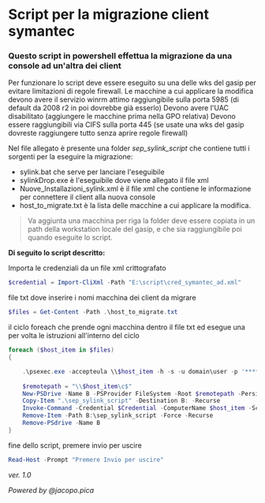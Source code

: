 # Script per la migrazione client symantec

### Questo script in powershell effettua la migrazione da una console ad un'altra dei client

Per funzionare lo script deve essere eseguito su una delle wks del gasip per evitare limitazioni di regole firewall.
Le macchine a cui applicare la modifica devono avere il servizio winrm attimo raggiungibile sulla porta 5985 (di default da 2008 r2 in poi dovrebbe già esserlo)
Devono avere l'UAC disabilitato (aggiungere le macchine prima nella GPO relativa)
Devono essere raggiungibili via CIFS sulla porta 445 (se usate una wks del gasip dovreste raggiungere tutto senza aprire regole firewall)

Nel file allegato è presente una folder *sep_sylink_script* che contiene tutti i sorgenti per la eseguire la migrazione:

- sylink.bat che serve per lanciare l'eseguibile
- sylinkDrop.exe è l'eseguibile dove viene allegato il file xml
- Nuove_Installazioni_sylink.xml è il file xml che contiene le informazione per connettere il client alla nuova console
- host_to_migrate.txt è la lista delle macchine a cui applicare la modifica. 

> Va aggiunta una macchina per riga
la folder deve essere copiata in un path della workstation locale del gasip, e che sia raggiungibile poi quando eseguite lo script.

**Di seguito lo script descritto:**

Importa le credenziali da un file xml crittografato

```powershell
$credential = Import-CliXml -Path "E:\script\cred_symantec_ad.xml"
```
file txt dove inserire i nomi macchina dei client da migrare

```powershell
$files = Get-Content -Path .\host_to_migrate.txt
```

il ciclo foreach che prende ogni macchina dentro il file txt ed esegue una per volta le istruzioni all'interno del ciclo

```powershell
foreach ($host_item in $files)
{

    .\psexec.exe -accepteula \\$host_item -h -s -u domain\user -p '********'  powershell.exe Enable-PSRemoting -SkipNetworkProfileCheck -Force
    
    $remotepath = "\\$host_item\c$"
    New-PSDrive -Name B -PSProvider FileSystem -Root $remotepath -Persist -Credential $Credential
    Copy-Item ".\sep_sylink_script" -Destination B: -Recurse
    Invoke-Command -Credential $Credential -ComputerName $host_item -ScriptBlock {c:\sep_sylink_script\Sylink.bat}
    Remove-Item -Path B:\sep_sylink_script -Force -Recurse
    Remove-PSdrive -Name B
}
```

fine dello script, premere invio per uscire

```powershell
Read-Host -Prompt "Premere Invio per uscire"
```

*ver. 1.0*

*Powered by @jacopo.pica*